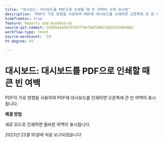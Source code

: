 ```yaml
---
title: "대시보드: 대시보드를 PDF으로 인쇄할 때 빈 여백이 크게 표시됨"
description: "PDF이 가로 방향을 사용하여 PDF에 대시보드를 인쇄하면 오른쪽에 큰 빈 여백이 표시됩니다."
hidefromtoc: true
feature: Reports and Dashboards
source-git-commit: 359264a4697b783f79ef8df000216d259106d96d
workflow-type: tm+mt
source-wordcount: '74'
ht-degree: 6%

---
```



# 대시보드: 대시보드를 PDF으로 인쇄할 때 큰 빈 여백

PDF이 가로 방향을 사용하여 PDF에 대시보드를 인쇄하면 오른쪽에 큰 빈 여백이 표시됩니다.

**해결 방법**

세로 모드로 인쇄하면 올바른 여백이 표시됩니다.

_2023년 23월 10일에 처음 보고되었습니다._
